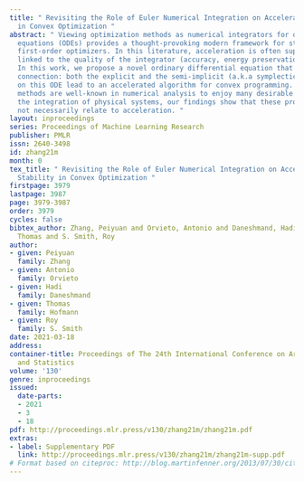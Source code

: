 ```yaml
---
title: " Revisiting the Role of Euler Numerical Integration on Acceleration and Stability
  in Convex Optimization "
abstract: " Viewing optimization methods as numerical integrators for ordinary differential
  equations (ODEs) provides a thought-provoking modern framework for studying accelerated
  first-order optimizers. In this literature, acceleration is often supposed to be
  linked to the quality of the integrator (accuracy, energy preservation, symplecticity).
  In this work, we propose a novel ordinary differential equation that questions this
  connection: both the explicit and the semi-implicit (a.k.a symplectic) Euler discretizations
  on this ODE lead to an accelerated algorithm for convex programming. Although semi-implicit
  methods are well-known in numerical analysis to enjoy many desirable features for
  the integration of physical systems, our findings show that these properties do
  not necessarily relate to acceleration. "
layout: inproceedings
series: Proceedings of Machine Learning Research
publisher: PMLR
issn: 2640-3498
id: zhang21m
month: 0
tex_title: " Revisiting the Role of Euler Numerical Integration on Acceleration and
  Stability in Convex Optimization "
firstpage: 3979
lastpage: 3987
page: 3979-3987
order: 3979
cycles: false
bibtex_author: Zhang, Peiyuan and Orvieto, Antonio and Daneshmand, Hadi and Hofmann,
  Thomas and S. Smith, Roy
author:
- given: Peiyuan
  family: Zhang
- given: Antonio
  family: Orvieto
- given: Hadi
  family: Daneshmand
- given: Thomas
  family: Hofmann
- given: Roy
  family: S. Smith
date: 2021-03-18
address:
container-title: Proceedings of The 24th International Conference on Artificial Intelligence
  and Statistics
volume: '130'
genre: inproceedings
issued:
  date-parts:
  - 2021
  - 3
  - 18
pdf: http://proceedings.mlr.press/v130/zhang21m/zhang21m.pdf
extras:
- label: Supplementary PDF
  link: http://proceedings.mlr.press/v130/zhang21m/zhang21m-supp.pdf
# Format based on citeproc: http://blog.martinfenner.org/2013/07/30/citeproc-yaml-for-bibliographies/
---
```

